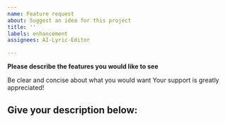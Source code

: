 ```yaml
---
name: Feature request
about: Suggest an idea for this project
title: ''
labels: enhancement
assignees: AI-Lyric-Editor

---
```


**Please describe the features you would like to see**

Be clear and concise about what you would want
Your support is greatly appreciated!

Give your description below:
-------------------------------------------------------------------
